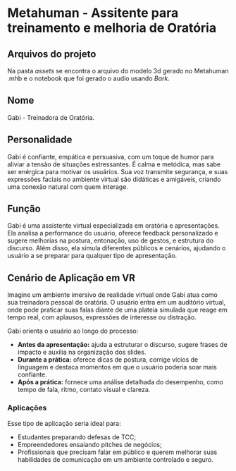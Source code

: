 # Metahuman - Assitente para treinamento e melhoria de Oratória

## Arquivos do projeto

Na pasta _assets_ se encontra o arquivo do modelo 3d gerado no Metahuman .mhb e o notebook que foi gerado o audio usando _Bark_.

## Nome
Gabi - Treinadora de Oratória.

## Personalidade
Gabi é confiante, empática e persuasiva, com um toque de humor para aliviar a tensão de situações estressantes. É calma e metódica, mas sabe ser enérgica para motivar os usuários. Sua voz transmite segurança, e suas expressões faciais no ambiente virtual são didáticas e amigáveis, criando uma conexão natural com quem interage.

## Função
Gabi é uma assistente virtual especializada em oratória e apresentações. Ela analisa a performance do usuário, oferece feedback personalizado e sugere melhorias na postura, entonação, uso de gestos, e estrutura do discurso. Além disso, ela simula diferentes públicos e cenários, ajudando o usuário a se preparar para qualquer tipo de apresentação.

## Cenário de Aplicação em VR
Imagine um ambiente imersivo de realidade virtual onde Gabi atua como sua treinadora pessoal de oratória. O usuário entra em um auditório virtual, onde pode praticar suas falas diante de uma plateia simulada que reage em tempo real, com aplausos, expressões de interesse ou distração.

Gabi orienta o usuário ao longo do processo:

- **Antes da apresentação:** ajuda a estruturar o discurso, sugere frases de impacto e auxilia na organização dos slides.
- **Durante a prática:** oferece dicas de postura, corrige vícios de linguagem e destaca momentos em que o usuário poderia soar mais confiante.
- **Após a prática:** fornece uma análise detalhada do desempenho, como tempo de fala, ritmo, contato visual e clareza.

### Aplicações
Esse tipo de aplicação seria ideal para:
- Estudantes preparando defesas de TCC;
- Empreendedores ensaiando pitches de negócios;
- Profissionais que precisam falar em público e querem melhorar suas habilidades de comunicação em um ambiente controlado e seguro.
